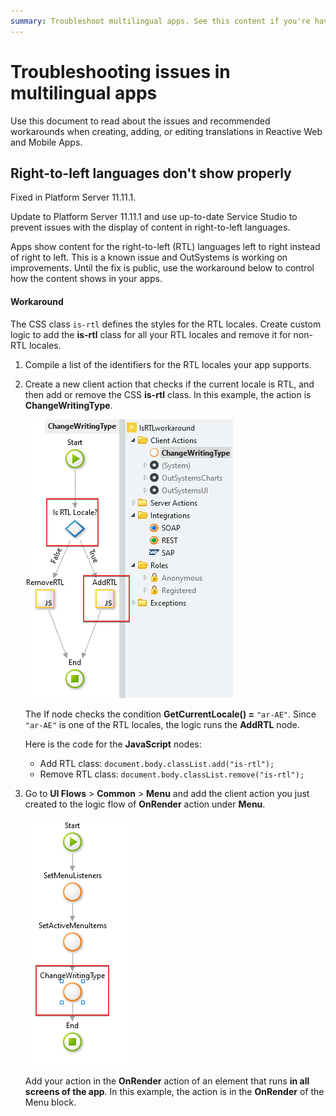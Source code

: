 ```yaml
---
summary: Troubleshoot multilingual apps. See this content if you're having issues with creating, adding, or editing translations in Reactive Web and Mobile Apps. 
---
```


# Troubleshooting issues in multilingual apps

Use this document to read about the issues and recommended workarounds when creating, adding, or editing translations in Reactive Web and Mobile Apps. 


## Right-to-left languages don't show properly

<div class="info" markdown="1">

Fixed in Platform Server 11.11.1. 

Update to Platform Server 11.11.1 and use up-to-date Service Studio to prevent issues with the display of content in right-to-left languages.

</div>

Apps show content for the right-to-left (RTL) languages left to right instead of right to left. This is a known issue and OutSystems is working on improvements. Until the fix is public, use the workaround below to control how the content shows in your apps.

#### Workaround

The CSS class `is-rtl` defines the styles for the RTL locales. Create custom logic to add the **is-rtl** class for all your RTL locales and remove it for non-RTL locales.

1.  Compile a list of the identifiers for the RTL locales your app supports.

1. Create a new client action that checks if the current locale is RTL, and then add or remove the CSS **is-rtl** class. In this example, the action is **ChangeWritingType**. 

    ![Sample logic with If and JS nodes](images/multilingual-ts-rtl-fix-ss.png)

    The If node checks the condition **GetCurrentLocale() =** `"ar-AE"`. Since `"ar-AE"` is one of the RTL locales, the logic runs the **AddRTL** node.

    Here is the code for the **JavaScript** nodes:

    * Add RTL class: `document.body.classList.add("is-rtl");` 
    * Remove RTL class: `document.body.classList.remove("is-rtl");`

1. Go to **UI Flows** > **Common** > **Menu** and add the client action you just created to the logic flow of **OnRender** action under **Menu**.

    ![Sample logic](images/multilingual-ts-rtl-fix-details-ss.png)

    Add your action in the **OnRender** action of an element that runs **in all screens of the app**. In this example, the action is in the **OnRender** of the Menu block.